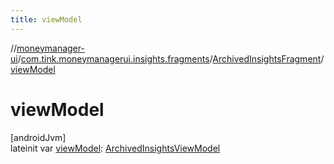 ```yaml
---
title: viewModel
---
```

//[moneymanager-ui](../../../index.html)/[com.tink.moneymanagerui.insights.fragments](../index.html)/[ArchivedInsightsFragment](index.html)/[viewModel](view-model.html)



# viewModel



[androidJvm]\
lateinit var [viewModel](view-model.html): [ArchivedInsightsViewModel](../../com.tink.moneymanagerui.insights/-archived-insights-view-model/index.html)




